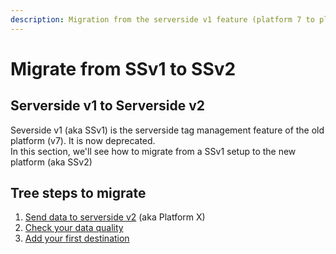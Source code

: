 ```yaml
---
description: Migration from the serverside v1 feature (platform 7 to platform X)
---
```


# Migrate from SSv1 to SSv2

## Serverside v1 to Serverside v2

Severside v1 (aka SSv1) is the serverside tag management feature of the old platform (v7). It is now deprecated.\
In this section, we'll see how to migrate from a SSv1 setup to the new platform (aka SSv2)

## Tree steps to migrate

1. [Send data to serverside v2](send-data-to-serverside-v2/) (aka Platform X)
2. [Check your data quality](../../../../features/integrations/sources/source-data-quality.md)
3. [Add your first destination](../../../../features/integrations/destinations/)
